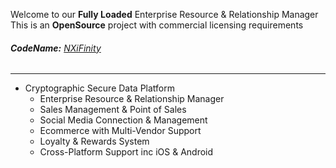 Welcome to our **Fully Loaded** Enterprise Resource & Relationship Manager
This is an **OpenSource** project with commercial licensing requirements
###### **CodeName:** [NXiFinity](https://nxifinity.github.io)


--------------------------------------
- Cryptographic Secure Data Platform
  - Enterprise Resource & Relationship Manager
  - Sales Management & Point of Sales
  - Social Media Connection & Management
  - Ecommerce with Multi-Vendor Support
  - Loyalty & Rewards System
  - Cross-Platform Support inc iOS & Android



<!---
NXiFinity/NXiFinity is a ✨ special ✨ repository because its `README.md` (this file) appears on your GitHub profile.
You can click the Preview link to take a look at your changes.
--->
